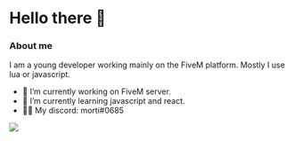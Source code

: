 # Hello there 👋

### About me

I am a young developer working mainly on the FiveM platform. Mostly I use lua or javascript.

- 🔭 I’m currently working on FiveM server.
- 🌱 I’m currently learning javascript and react.
- 🤹‍♂️ My discord: morti#0685

<img src="https://github-readme-stats.vercel.app/api/top-langs/?username=mortiaczek&layout=compact&theme=github_dark&hide_border=true"/>
